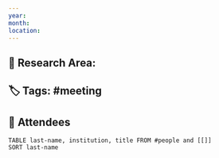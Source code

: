 ```yaml
---
year: 
month: 
location: 
---
```


## 🔬 **Research Area**: 
## 🏷 Tags: #meeting

## 🥼 Attendees

```dataview
TABLE last-name, institution, title FROM #people and [[]]
SORT last-name
```